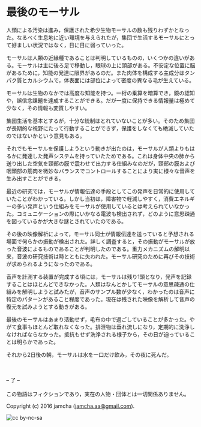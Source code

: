 

# 最後のモーサル

人類による汚染は進み，保護された希少生物モーサルの数も残りわずかとなった。なるべく生息地に近い環境を与えられたが，集団で生活するモーサルにとって好ましい状況ではなく，日に日に弱っていった。  

モーサルは人類の近縁種であることは判明しているものの，いくつかの違いがある。モーサルは主に後ろ足で移動し，眼球の上に頭部がある。不安定な位置に脳があるために，知能の発達に限界があるのだ。また肉体を構成する主成分はタンパク質とカルシウムで，体表面には部位によって密度の異なる毛が生えている。  

モーサルは生物のなかでは高度な知能を持つ。一桁の乗算を暗算でき，鏡の認知や，誤信念課題を達成することができる。だが一度に保持できる情報量は極めて少なく，その情報も変質しやすい。  

集団生活を基本とするが，十分な統制はとれていないことが多い。そのため集団が長期的な視野にたって行動することができず，保護をしなくても絶滅していたのではないかという意見もある。  

それでもモーサルを保護しようという動きが出たのは，モーサルが人類よりもはるかに発達した発声システムを持っていたためである。これは身体中央の肺から送り出した空気を頸部の膜で震わせて出力する仕組みなのだが，頸部の膜および咽頭部の筋肉を微妙なバランスでコントロールすることにより実に様々な音声を生み出すことができる。  

最近の研究では，モーサルが情報伝達の手段としてこの発声を日常的に使用していたことがわかっている。しかし当初は，障害物で軽減しやすく，消費エネルギーの多い発声という仕組みをモーサルが使用しているとは考えられていなかった。コミュニケーションの際にいかなる電波も検出されず，どのように意思疎通を図っているかが大きな謎とされていたのである。  

その後の映像解析によって，モーサル同士が情報伝達を送っていると予想される場面で何らかの振動が検出された。詳しく調査すると，その振動がモーサルが放った音波によるものであることが判明したのである。重力メカニズムの解明以来，音波の研究技術は時とともに失われた。モーサル研究のために再びその技術が求められるようになったのである。  

音声を計測する装置が完成する頃には，モーサルは残り1頭となり，発声を記録することはほとんどできなかった。人類はなんとかしてモーサルの意思疎通の仕組みを解明しようと試みたが，音声のサンプル数が少なく，わかったのは音声に特定のパターンがあること程度であった。現在は残された映像を解析して音声の復元を試みようとする動きがある。  

最後のモーサルはあまり活動せず，毛布の中で過ごしていることが多かった。やがて食事もほとんど取れなくなった。排泄物は垂れ流しになり，定期的に洗浄しなければならなかった。抵抗もせず洗浄される様子から，その日が迫っていることは明らかであった。  

それから2日後の朝，モーサルは水を一口だけ飲み，その夜に死んだ。  

<br>  
<br>  
&#x2013; 了 &#x2013;  

<br>  
<br>  
この物語はフィクションであり，実在の人物・団体とは一切関係ありません。  

Copyright (c) 2016 jamcha (jamcha.aa@gmail.com).  

![cc by-nc-sa](https://i.creativecommons.org/l/by-nc-sa/4.0/88x31.png)  


